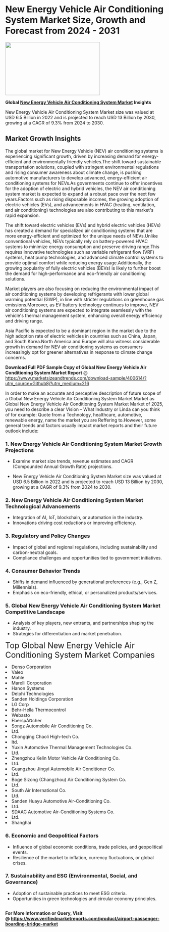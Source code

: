<H1>New Energy Vehicle Air Conditioning System Market Size, Growth and Forecast from 2024 - 2031</H1><img class="aligncenter size-medium wp-image-584254" src="https://thirdeyenews.in/wp-content/uploads/2024/09/Global-Market-Research-300x168.jpeg" alt="" width="300" height="168" /><p><strong>Global&nbsp;<a href="https://www.marketsizeandtrends.com/download-sample/400614/?utm_source=Github8j?utm_medium=216">New Energy Vehicle Air Conditioning System Market</a> Insights</strong></p><p>New Energy Vehicle Air Conditioning System Market size was valued at USD 6.5 Billion in 2022 and is projected to reach USD 13 Billion by 2030, growing at a CAGR of 9.3% from 2024 to 2030.</p><p><h2>Market Growth Insights</h2> <p>The global market for New Energy Vehicle (NEV) air conditioning systems is experiencing significant growth, driven by increasing demand for energy-efficient and environmentally friendly vehicles.The shift toward sustainable transportation solutions, coupled with stringent environmental regulations and rising consumer awareness about climate change, is pushing automotive manufacturers to develop advanced, energy-efficient air conditioning systems for NEVs.As governments continue to offer incentives for the adoption of electric and hybrid vehicles, the NEV air conditioning system market is expected to expand at a robust pace over the next few years.Factors such as rising disposable incomes, the growing adoption of electric vehicles (EVs), and advancements in HVAC (heating, ventilation, and air conditioning) technologies are also contributing to this market's rapid expansion.</p> <p>The shift toward electric vehicles (EVs) and hybrid electric vehicles (HEVs) has created a demand for specialized air conditioning systems that are more energy-efficient and optimized for the unique needs of NEVs.Unlike conventional vehicles, NEVs typically rely on battery-powered HVAC systems to minimize energy consumption and preserve driving range.This requires innovative technologies such as variable refrigerant flow (VRF) systems, heat pump technologies, and advanced climate control systems to provide optimal comfort while reducing energy usage.Additionally, the growing popularity of fully electric vehicles (BEVs) is likely to further boost the demand for high-performance and eco-friendly air conditioning solutions.</p> <p>Market players are also focusing on reducing the environmental impact of air conditioning systems by developing refrigerants with lower global warming potential (GWP), in line with stricter regulations on greenhouse gas emissions.Moreover, as EV battery technology continues to improve, NEV air conditioning systems are expected to integrate seamlessly with the vehicle's thermal management system, enhancing overall energy efficiency and driving range.</p> <p>Asia Pacific is expected to be a dominant region in the market due to the high adoption rate of electric vehicles in countries such as China, Japan, and South Korea.North America and Europe will also witness considerable growth in demand for NEV air conditioning systems as consumers increasingly opt for greener alternatives in response to climate change concerns.</p> <p><span class=""><strong>Download Full PDF Sample Copy of Global New Energy Vehicle Air Conditioning System Market Report</strong> @ <a href="https://www.marketsizeandtrends.com/download-sample/400614/?utm_source=Github8j?utm_medium=216" target="_blank">https://www.marketsizeandtrends.com/download-sample/400614/?utm_source=Github8j?utm_medium=216</a></span></p><p>In order to make an accurate and perceptive description of future scope of a Global&nbsp;New Energy Vehicle Air Conditioning System Market Market as Global&nbsp;New Energy Vehicle Air Conditioning System Market Market of 2025, you need to describe a clear Vision &ndash; What Industry or Linda can you think of for example: Quote from a Technology, healthcare, automotive, renewable energy, name the market you are Reffering to.However, some general trends and factors usually impact market reports and their future outlook include:</p><h3>1.&nbsp;<strong>New Energy Vehicle Air Conditioning System Market Growth Projections</strong></h3><ul><li>Examine market size trends, revenue estimates and CAGR (Compounded Annual Growth Rate) projections.</li><li><p>New Energy Vehicle Air Conditioning System Market size was valued at USD 6.5 Billion in 2022 and is projected to reach USD 13 Billion by 2030, growing at a CAGR of 9.3% from 2024 to 2030.</p></li></ul><h3>2.&nbsp;<strong>New Energy Vehicle Air Conditioning System Market Technological Advancements</strong></h3><ul><li>Integration of AI, IoT, blockchain, or automation in the industry.</li><li>Innovations driving cost reductions or improving efficiency.</li></ul><h3>3.&nbsp;<strong>Regulatory and Policy Changes</strong></h3><ul><li>Impact of global and regional regulations, including sustainability and carbon-neutral goals.</li><li>Compliance challenges and opportunities tied to government initiatives.</li></ul><h3>4.&nbsp;<strong>Consumer Behavior Trends</strong></h3><ul><li>Shifts in demand influenced by generational preferences (e.g., Gen Z, Millennials).</li><li>Emphasis on eco-friendly, ethical, or personalized products/services.</li></ul><h3>5.&nbsp;<strong>Global New Energy Vehicle Air Conditioning System Market Competitive Landscape</strong></h3><ul><li>Analysis of key players, new entrants, and partnerships shaping the industry.</li><li>Strategies for differentiation and market penetration.</li></ul><p data-pm-slice="1 1 []"><span style="color: inherit; font-family: inherit; font-size: 25px;">Top Global New Energy Vehicle Air Conditioning System Market Companies</span></p><div class="" data-test-id=""><p><li>Denso Corporation</li><li> Valeo</li><li> Mahle</li><li> Marelli Corporation</li><li> Hanon Systems</li><li> Delphi Technologies</li><li> Sanden Holdings Corporation</li><li> LG Corp</li><li> Behr-Hella Thermocontrol</li><li> Webasto</li><li> EberspÃ¤cher</li><li> Songz Automobile Air Conditioning Co.</li><li>Ltd.</li><li> Chongqing Chaoli High-tech Co.</li><li>ltd.</li><li> Yuxin Automotive Thermal Management Technologies Co.</li><li>Ltd.</li><li> Zhengzhou Kelin Motor Vehicle Air Conditioning Co.</li><li>Ltd.</li><li> Guangzhou Jingyi Automobile Air Conditioner Co.</li><li> Ltd.</li><li> Boge Sizong (Changzhou) Air Conditioning System Co.</li><li> Ltd.</li><li> South Air International Co.</li><li>Ltd.</li><li> Sanden Huayu Automotive Air-Conditioning Co.</li><li> Ltd.</li><li> SDAAC Automotive Air-Conditioning Systems Co.</li><li> Ltd.</li><li> Shanghai</li></p></div><h3>6.&nbsp;<strong>Economic and Geopolitical Factors</strong></h3><ul><li>Influence of global economic conditions, trade policies, and geopolitical events.</li><li>Resilience of the market to inflation, currency fluctuations, or global crises.</li></ul><h3>7.&nbsp;<strong>Sustainability and ESG (Environmental, Social, and Governance)</strong></h3><ul><li>Adoption of sustainable practices to meet ESG criteria.</li><li>Opportunities in green technologies and circular economy principles.</li></ul><h2><strong style="font-size: 14px;">For More Information or Query, Visit @&nbsp;</strong><a style="background-color: #ffffff; font-size: 14px;" href="https://www.marketsizeandtrends.com/report/new-energy-vehicle-air-conditioning-system-market/" target="_blank">https://www.verifiedmarketreports.com/product/airport-passenger-boarding-bridge-market</a></h2>